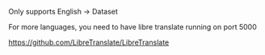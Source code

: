 Only supports English -> Dataset

For more languages, you need to have libre translate running on port 5000

https://github.com/LibreTranslate/LibreTranslate
